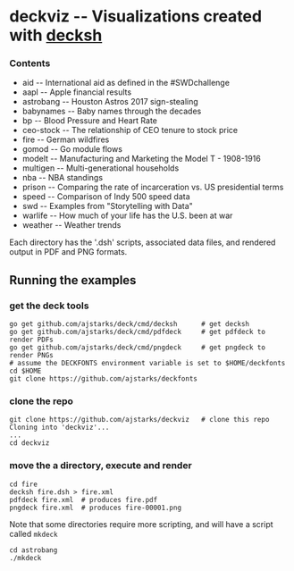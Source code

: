 # deckviz -- Visualizations created with [decksh](https://github.com/ajstarks/deck/blob/master/cmd/decksh/README.md)

### Contents

* aid -- International aid as defined in the #SWDchallenge
* aapl -- Apple financial results
* astrobang -- Houston Astros 2017 sign-stealing
* babynames -- Baby names through the decades
* bp -- Blood Pressure and Heart Rate
* ceo-stock -- The relationship of CEO tenure to stock price
* fire -- German wildfires
* gomod -- Go module flows
* modelt -- Manufacturing and Marketing the Model T - 1908-1916
* multigen -- Multi-generational households
* nba -- NBA standings
* prison -- Comparing the rate of incarceration vs. US presidential terms
* speed -- Comparison of Indy 500 speed data
* swd -- Examples from "Storytelling with Data"
* warlife -- How much of your life has the U.S. been at war
* weather -- Weather trends

Each directory has the '.dsh' scripts, associated data files, and rendered output in PDF and PNG formats.

## Running the examples

### get the deck tools

	go get github.com/ajstarks/deck/cmd/decksh		# get decksh
	go get github.com/ajstarks/deck/cmd/pdfdeck		# get pdfdeck to render PDFs
	go get github.com/ajstarks/deck/cmd/pngdeck		# get pngdeck to render PNGs
	# assume the DECKFONTS environment variable is set to $HOME/deckfonts
	cd $HOME
	git clone https://github.com/ajstarks/deckfonts
	
### clone the repo
	
	git clone https://github.com/ajstarks/deckviz	# clone this repo
	Cloning into 'deckviz'...
	...
	cd deckviz
	
### move the a directory, execute and render

	cd fire
	decksh fire.dsh > fire.xml
	pdfdeck fire.xml  # produces fire.pdf
	pngdeck fire.xml  # produces fire-00001.png

Note that some directories require more scripting, and will have a script called ```mkdeck```

	cd astrobang
	./mkdeck
	

	


